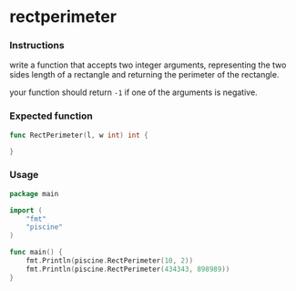 # rectperimeter

### Instructions

write a function that accepts two integer arguments, representing the two sides length of a rectangle and returning the perimeter of the rectangle.

your function should return `-1` if one of the arguments is negative.

### Expected function

```go
func RectPerimeter(l, w int) int {

}
```

### Usage


```go
package main

import (
	"fmt"
	"piscine"
)

func main() {
	fmt.Println(piscine.RectPerimeter(10, 2))
	fmt.Println(piscine.RectPerimeter(434343, 898989))
}
```
